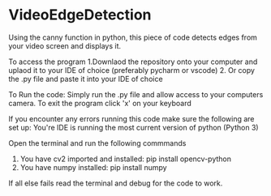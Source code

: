 # VideoEdgeDetection

Using the canny function in python, this piece of code detects edges from your video screen and displays it.

To access the program
1.Downlaod the repository onto your computer and uplaod it to your IDE of choice (preferably pycharm or vscode)
2. Or copy the .py file and paste it into your IDE of choice 

To Run the code:
  Simply run the .py file and allow access to your computers camera.
  To exit the program click 'x' on your keyboard

If you encounter any errors running this code make sure the following are set up:
You're IDE is running the most current version of python (Python 3)

Open the terminal and run the following commmands
  1. You have cv2 imported and installed:
      pip install opencv-python
  2. You have numpy installed:
     pip install numpy

If all else fails read the terminal and debug for the code to work.

